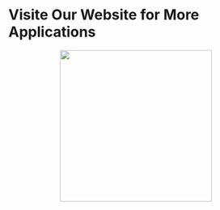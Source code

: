 <h1>Visite Our Website for More Applications</h1>
<p align='center'>
<!-- TWITTER LINK -->
  &nbsp;&nbsp;<a href="https://sayeedthedev.web.app"><img height="300px"src="https://sayeedthedev.web.app/images/sit_table.gif" /></a>&nbsp;&nbsp;
